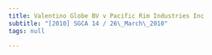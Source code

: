 ```yaml
---
title: Valentino Globe BV v Pacific Rim Industries Inc
subtitle: "[2010] SGCA 14 / 26\_March\_2010"
tags: null

---
```


